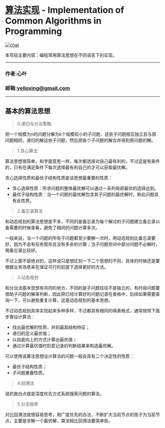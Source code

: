 [算法实现](https://github.com/yelloxing/algorithm) - Implementation of Common Algorithms in Programming
==================================================

[![chat](https://github.com/yelloxing/clay-core/blob/master/data/chat.svg)](https://github.com/yelloxing/algorithm/issues)

本项目主要内容：编程常用算法思想在不同语言下的实现。

****
### 作者:心叶
### 邮箱:yelloxing@gmail.com
****

基本的算法思想
------------------------

> 0.递归与分治策略

 把一个规模为n的问题分解为k个规模较小的子问题，这些子问题相互独立且与原问题相同，递归的解这些子问题，然后把各个子问题的解合并得到原问题的解。
 
 > 1.贪心算法
 
  算法思想很简单，和字面意思一样，每次都选择对自己最有利的，不过这是有条件的，只有在满足条件下每次选择最有利自己的才可以获取最优解。

  贪心选择性质和最优子结构性质是该思想最重要的性质：
    
  * 贪心选择性质：所求问题的整体最优解可以通过一系列局部最优的选择达到。
  * 最优子结构性质：当一个问题的最优解包含其子问题的最优解时，称此问题具有此性质。
  
> 2.备忘录算法

和动态规划的算法思想差不多，不同的是备忘录为每个解过的子问题建立备忘录以备需要的时候查看，避免了相同的问题计算多次。

一般来说，当一个问题的所有子问题都至少要解一次时，用动态规划比备忘录要好，因为不会有任务暂存且没有多余的计算；当子问题空间中部分问题不必解时，用备忘录比较好。

不过上面不是绝对的，这样说只是想区别一下二个思想的不同，具体的时候还是要根据业务场景来在保证可行的前提下选择更好的方法。

> 3.动态规划

和分治法基本思想有共同的地方，不同的是子问题往往不是独立的，有时母问题要借助子问题的解来判断，因此把已经计算好的问题记录在表格中，后续如果需要查询一下，可以避免重复计算，这是动态规划的基本思想。

不过动态规划具体实现起来多种多样，不过都具有相同的填表格式，通常按照下面步骤设计算法：

 * 找出最优解的性质，并刻画其结构特征；
 * 递归的定义最优值；
 * 以自底向上的方式计算出最优值；
 * 通过计算最优值时刻意记录的判断结果来构造最优解。

 可以使用该算法思想设计算法的问题一般会具有二个决定性的性质：
 
  * 最优子结构性质；
  * 子问题重叠性质。
  
> 4.回溯法

说的直白点就是深度优先方式系统搜索问题的算法。

> 5.分支限界

对比回溯法就很容易思考，用广度优先的办法，不断扩大当前节点的孩子为当前节点，主要是求解一个最优解，算法相比回溯法要简单些。
